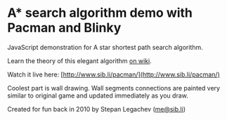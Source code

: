 A* search algorithm demo with Pacman and Blinky
===============================================

JavaScript demonstration for A star shortest path search algorithm.

Learn the theory of this elegant algorithm [on wiki](https://en.wikipedia.org/wiki/A*_search_algorithm).

Watch it live here: [http://www.sib.li/pacman/](http://www.sib.li/pacman/)

Coolest part is wall drawing. Wall segments connections are painted very similar to original game and updated immediately as you draw.

Created for fun back in 2010 by Stepan Legachev (me@sib.li)